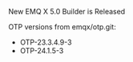 New EMQ X 5.0 Builder is Released

OTP versions from emqx/otp.git:

+ OTP-23.3.4.9-3
+ OTP-24.1.5-3
